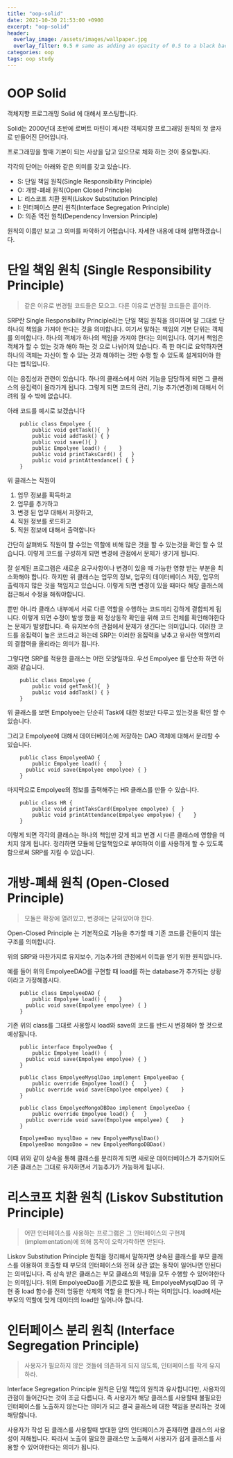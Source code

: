 ```yaml
---
title: "oop-solid"
date: 2021-10-30 21:53:00 +0900
excerpt: "oop-solid"
header:
  overlay_image: /assets/images/wallpaper.jpg
  overlay_filter: 0.5 # same as adding an opacity of 0.5 to a black background
categories: oop
tags: oop study
---
```

OOP Solid
=============

객체지향 프로그래밍 Solid 에 대해서 포스팅합니다.

Solid는 2000년대 초반에 로버트 마틴이 제시한 객체지향 프로그래밍 원칙의 첫 글자로 만들어진 단어입니다.

프로그래밍을 할때 기본이 되는 사상을 담고 있으므로 체화 하는 것이 중요합니다.

각각의 단어는 아래와 같은 의미를 갖고 있습니다.

- S: 단일 책임 원칙(Single Responsibility Principle)
- O: 개방-폐쇄 원칙(Open Closed Principle)
- L: 리스코프 치환 원칙(Liskov Substitution Principle)
- I: 인터페이스 분리 원칙(Interface Segregation Principle)
- D: 의존 역전 원칙(Dependency Inversion Principle)

원칙의 이름만 보고 그 의미를 파악하기 어렵습니다. 자세한 내용에 대해 설명하겠습니다.

# 단일 책임 원칙 (Single Responsibility Principle)

> 같은 이유로 변경될 코드들은 모으고. 다른 이유로 변경될 코드들은 흩어라.

SRP란 Single Responsibility Principle라는 단일 책임 원칙을 의미하며 말 그대로 단 하나의 책임을 가져야 한다는 것을 의미합니다. 
여기서 말하는 책임의 기본 단위는 객체를 의미합니다. 하나의 객체가 하나의 책임을 가져야 한다는 의미입니다. 여기서 책임은 객체가 할 수 있는 것과 해야 하는 것 으로 나뉘어져 있습니다. 즉 한 마디로 요약하자면 하나의 객체는 자신이 할 수 있는 것과 해야하는 것만 수행 할 수 있도록 설계되어야 한다는 법칙입니다.

이는 응집성과 관련이 있습니다. 하나의 클래스에서 여러 기능을 담당하게 되면 그 클래스의 응집력이 올라가게 됩니다. 그렇게 되면 코드의 관리, 기능 추가(변경)에 대해서 어려워 질 수 밖에 없습니다.

아래 코드를 예시로 보겠습니다

```
    public class Empolyee {
    	public void getTask(){	}
    	public void addTask() {	}
    	public void save(){	}
    	public Empolyee load() {	}
    	public void printTaksCard() {	}
    	public void printAttendance() {	}
    }
```

위 클래스는 직원이 
1. 업무 정보를 획득하고 
2. 업무를 추가하고 
3. 변경 된 업무 대해서 저장하고,
4. 직원 정보를 로드하고
5. 직원 정보에 대해서 출력합니다

간단히 살펴봐도 직원이 할 수있는 역할에 비해 많은 것을 할 수 있는것을 확인 할 수 있습니다. 이렇게 코드를 구성하게 되면 변경에 관점에서 문제가 생기게 됩니다.

잘 설계된 프로그램은 새로운 요구사항이나 변경이 있을 때 가능한 영향 받는 부분을 최소화해야 합니다. 
하지만 위 클래스는 업무의 정보, 업무의 데이터베이스 저장, 업무의 출력까지 많은 것을 책임지고 있습니다. 이렇게 되면 변경이 있을 때마다 해당 클래스에 접근해서 수정을 해줘야합니다.

뿐만 아니라 클래스 내부에서 서로 다른 역할을 수행하는 코드끼리 강하게 결합되게 됩니다. 이렇게 되면 수정이 발생 했을 때 정상동작 확인을 위해 코드 전체를 확인해야한다는 문제가 발생합니다. 즉 유지보수의 관점에서 문제가 생긴다는 의미입니다. 이러한 코드를 응집력이 높은 코드라고 하는데 SRP는 이러한 응집력을 낮추고 유사한 역할끼리의 결합력을 올리라는 의미가 됩니다.

그렇다면 SRP를 적용한 클래스는 어떤 모양일까요. 우선 Empolyee 를 단순화 하면 아래와 같습니다. 

```
    public class Empolyee {
    	public void getTask(){	}
    	public void addTask() {	}
    }
```

위 클래스를 보면 Empolyee는 단순히 Task에 대한 정보만 다루고 있는것을 확인 할 수 있습니다.

그리고 Empolyee에 대해서 데이터베이스에 저장하는 DAO 객체에 대해서 분리할 수 있습니다.

```
    public class EmpolyeeDAO {
	    public Empolyee load() {	}
      public void save(Empolyee empolyee) {	}
    }
```

마지막으로 Empolyee의 정보를 출력해주는 HR 클래스를 만들 수 있습니다.

```
    public class HR {
    	public void printTaksCard(Empolyee empolyee) {	}
    	public void printAttendance(Empolyee empolyee) {	}
    }
```

이렇게 되면 각각의 클래스는 하나의 책임만 갖게 되고 변경 시 다른 클래스에 영향을 미치지 않게 됩니다.
정리하면 모듈에 단일책임으로 부여하여 이를 사용하게 할 수 있도록 함으로써 SRP를 지킬 수 있습니다.

# 개방-폐쇄 원칙 (Open-Closed Principle)

> 모듈은 확장에 열려있고, 변경에는 닫혀있어야 한다.

Open-Closed Principle 는 기본적으로 기능을 추가할 때 기존 코드를 건들이지 않는 구조를 의미합니다.

위의 SRP와 마찬가지로 유지보수, 기능추가의 관점에서 이득을 얻기 위한 원칙입니다.

예를 들어 위의 EmpolyeeDAO를 구현할 때 load를 하는 database가 추가되는 상황이라고 가정해봅시다.

```
    public class EmpolyeeDAO {
	    public Empolyee load() {	}
      public void save(Empolyee empolyee) {	}
    }
```

기존 위의 class를 그대로 사용할시 load와 save의 코드를 반드시 변경해야 할 것으로 예상됩니다.

```
    public interface EmpolyeeDao {
	    public Empolyee load() {	}
      public void save(Empolyee empolyee) {	}
    }

    public class EmpolyeeMysqlDao implement EmpolyeeDao {
	    public override Empolyee load() {	}
      public override void save(Empolyee empolyee) {	}
    }

    public class EmpolyeeMongoDBDao implement EmpolyeeDao {
	    public override Empolyee load() {	}
      public override void save(Empolyee empolyee) {	}
    }

    EmpolyeeDao mysqlDao = new EmpolyeeMysqlDao()
    EmpolyeeDao mongoDao = new EmpolyeeMongoDBDao()

```

이때 위와 같이 상속을 통해 클래스를 분리하게 되면 새로운 데이터베이스가 추가되어도 기존 클래스는 그대로 유지하면서 기능추가가 가능하게 됩니다. 

# 리스코프 치환 원칙 (Liskov Substitution Principle)

> 어떤 인터페이스를 사용하는 프로그램은 그 인터페이스의 구현체(implementation)에 의해 동작이 오락가락하면 안된다.

Liskov Substitution Principle 원칙을 정리해서 말하자면 상속된 클래스를 부모 클래스를 이용하여 호출할 때 부모의 인터페이스와 전혀 상관 없는 동작이 일어나면 안된다는 의미입니다. 즉 상속 받은 클래스는 부모 클래스의 책임을 모두 수행할 수 있어야한다는 의미입니다.
 위의 EmpolyeeDao를 기준으로 봤을 때, EmpolyeeMysqlDao 의 구현 중 load 함수를 전혀 엉뚱한 삭제의 역할 을 한다거나 하는 의미입니다. load에서는 부모의 역할에 맞게 데이터의 load만 일어나야 합니다.

# 인터페이스 분리 원칙 (Interface Segregation Principle)

> 사용자가 필요하지 않은 것들에 의존하게 되지 않도록, 인터페이스를 작게 유지하라.

Interface Segregation Principle 원칙은 단일 책임의 원칙과 유사합니다만, 사용자의 관점이 들어간다는 것이 조금 다릅니다. 즉 사용자가 해당 클래스를 사용할때 불필요한 인터페이스를 노출하지 않는다는 의미가 되고 결국 클래스에 대한 책임을 분리하는 것에 해당합니다.

사용자가 작성 된 클래스를 사용할때 방대한 양의 인터페이스가 존재하면 클래스의 사용성이 저해됩니다. 따라서 노출이 필요한 클래스만 노출해서 사용자가 쉽게 클래스를 사용할 수 있어야한다는 의미가 됩니다.